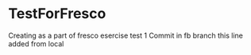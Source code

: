 # TestForFresco
Creating as a part of fresco esercise 
test 1
Commit in fb branch
this line added from local 
